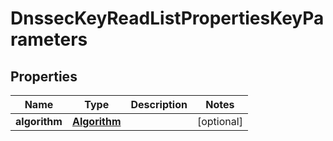 # DnssecKeyReadListPropertiesKeyParameters

## Properties
| Name | Type | Description | Notes |
| ------------ | ------------- | ------------- | ------------- |
| **algorithm** | [**Algorithm**](Algorithm.md) |  | [optional]  |


